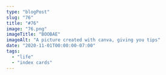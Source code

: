 ```yaml
---
type: "blogPost"
slug: "76"
title: "#76"
image: "76.png"
imageTitle: "BOOBAE"
imageAlt: "A picture created with canva, giving you tips"
date: "2020-11-01T00:00:00-07:00"
tags:
  - "life"
  - "index cards"
---
```

